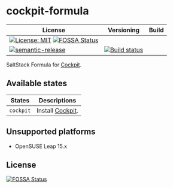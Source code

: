 # cockpit-formula

| License | Versioning | Build |
| ------- | ---------- | ----- |
| [![License: MIT](https://img.shields.io/badge/License-MIT-yellow.svg)](https://opensource.org/licenses/MIT) [![FOSSA Status](https://app.fossa.com/api/projects/git%2Bgithub.com%2Fextra2000%2Fcockpit-formula.svg?type=shield)](https://app.fossa.com/projects/git%2Bgithub.com%2Fextra2000%2Fcockpit-formula?ref=badge_shield)
| [![semantic-release](https://img.shields.io/badge/%20%20%F0%9F%93%A6%F0%9F%9A%80-semantic--release-e10079.svg)](https://github.com/semantic-release/semantic-release) | [![Build status](https://ci.appveyor.com/api/projects/status/ot31ik300voibe0g/branch/master?svg=true)](https://ci.appveyor.com/project/nikAizuddin/cockpit-formula/branch/master) |

SaltStack Formula for [Cockpit](https://github.com/cockpit-project/cockpit).


## Available states

| States | Descriptions |
| ------ | ------------ |
| `cockpit` | Install [Cockpit](https://github.com/cockpit-project/cockpit). |


## Unsupported platforms

* OpenSUSE Leap 15.x


## License
[![FOSSA Status](https://app.fossa.com/api/projects/git%2Bgithub.com%2Fextra2000%2Fcockpit-formula.svg?type=large)](https://app.fossa.com/projects/git%2Bgithub.com%2Fextra2000%2Fcockpit-formula?ref=badge_large)